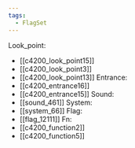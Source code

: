 ```yaml
---
tags:
  - FlagSet
---
```

Look_point:
- [[c4200_look_point15]]
- [[c4200_look_point3]]
- [[c4200_look_point13]]
Entrance:
- [[c4200_entrance16]]
- [[c4200_entrance15]]
Sound:
- [[sound_461]]
System:
- [[system_66]]
Flag:
- [[flag_12111]]
Fn:
- [[c4200_function2]]
- [[c4200_function5]]
